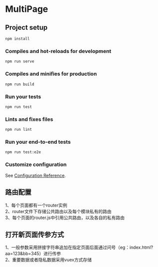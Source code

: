 # MultiPage

## Project setup
```
npm install
```

### Compiles and hot-reloads for development
```
npm run serve
```

### Compiles and minifies for production
```
npm run build
```

### Run your tests
```
npm run test
```

### Lints and fixes files
```
npm run lint
```

### Run your end-to-end tests
```
npm run test:e2e
```

### Customize configuration
See [Configuration Reference](https://cli.vuejs.org/config/).

## 路由配置
1、每个页面都有一个router实例  
2、router文件下存储公共路由以及每个模块私有的路由  
3、每个页面的router.js中引用公共路由，以及各自的私有路由  

## 打开新页面传参方式
1、一般参数采用拼接字符串追加在指定页面后面通过问号（eg：index.html?aa=123&bb=345）进行传参  
2、重要数据或者隐私数据采用vuex方式存储
